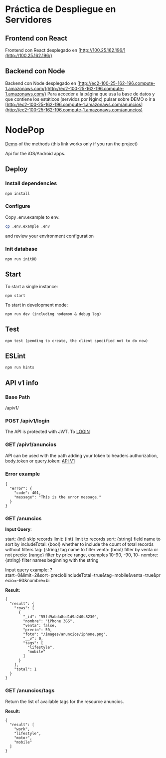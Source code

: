 # Práctica de Despliegue en Servidores

## Frontend con React
Frontend con React desplegado en [http://100.25.162.196/](http://100.25.162.196/)

## Backend con Node
Backend con Node desplegado en [http://ec2-100-25-162-196.compute-1.amazonaws.com/](http://ec2-100-25-162-196.compute-1.amazonaws.com/)
Para acceder a la página que usa la base de datos y que contiene los estáticos (servidos por Nginx) pulsar sobre DEMO o ir a [http://ec2-100-25-162-196.compute-1.amazonaws.com/anuncios](http://ec2-100-25-162-196.compute-1.amazonaws.com/anuncios)


# NodePop

[Demo](/anuncios) of the methods (this link works only if you run the project)

Api for the iOS/Android apps.

## Deploy

### Install dependencies

    npm install

### Configure

Copy .env.example to env.

```sh
cp .env.example .env
```

and review your environment configuration

### Init database

    npm run initDB

## Start

To start a single instance:

    npm start

To start in development mode:

    npm run dev (including nodemon & debug log)

## Test

    npm test (pending to create, the client specified not to do now)

## ESLint

    npm run hints

## API v1 info

### Base Path

/apiv1/

### POST /apiv1/login

The API is protected with JWT.
To [LOGIN](/apiv1/login)

### GET /apiv1/anuncios

API can be used with the path adding your token to headers authorization, body.token or query.token:
[API V1](/apiv1/anuncios)

### Error example

    {
      "error": {
        "code": 401,
        "message": "This is the error message."
      }
    }

### GET /anuncios

**Input Query**:

start: {int} skip records
limit: {int} limit to records
sort: {string} field name to sort by
includeTotal: {bool} whether to include the count of total records without filters
tag: {string} tag name to filter
venta: {bool} filter by venta or not
precio: {range} filter by price range, examples 10-90, -90, 10-
nombre: {string} filter names beginning with the string

Input query example: ?start=0&limit=2&sort=precio&includeTotal=true&tag=mobile&venta=true&precio=-90&nombre=bi

**Result:**

    {
      "result": {
        "rows": [
          {
            "_id": "55fd9abda8cd1d9a240c8230",
            "nombre": "iPhone 3GS",
            "venta": false,
            "precio": 50,
            "foto": "/images/anuncios/iphone.png",
            "__v": 0,
            "tags": [
              "lifestyle",
              "mobile"
            ]
          }
        ],
        "total": 1
      }
    }

### GET /anuncios/tags

Return the list of available tags for the resource anuncios.

**Result:**

    {
      "result": [
        "work",
        "lifestyle",
        "motor",
        "mobile"
      ]
    }
